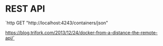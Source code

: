 # REST API
`http GET "http://localhost:4243/containers/json"

https://blog.trifork.com/2013/12/24/docker-from-a-distance-the-remote-api/`
